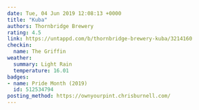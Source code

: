 ```yaml
---
date: Tue, 04 Jun 2019 12:08:13 +0000
title: "Kuba"
authors: Thornbridge Brewery
rating: 4.5
link: https://untappd.com/b/thornbridge-brewery-kuba/3214160
checkin:
  name: The Griffin
weather:
  summary: Light Rain
  temperature: 16.01
badges:
- name: Pride Month (2019)
  id: 512534794
posting_method: https://ownyourpint.chrisburnell.com/
---
```

